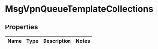 
# MsgVpnQueueTemplateCollections

## Properties
Name | Type | Description | Notes
------------ | ------------- | ------------- | -------------



